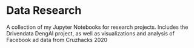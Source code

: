 # Data Research
A collection of my Jupyter Notebooks for research projects. Includes the Drivendata DengAI project, as well as visualizations and analysis of Facebook ad data from Cruzhacks 2020
